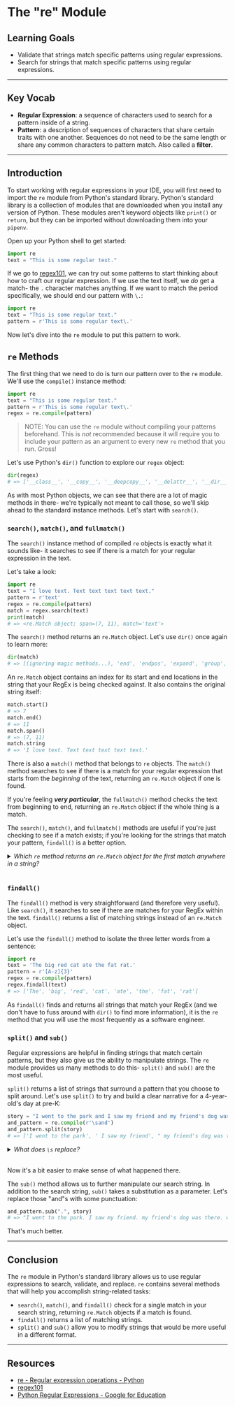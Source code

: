 # The "re" Module

## Learning Goals

- Validate that strings match specific patterns using regular expressions.
- Search for strings that match specific patterns using regular expressions.

***

## Key Vocab

- **Regular Expression**: a sequence of characters used to search for a pattern
inside of a string.
- **Pattern**: a description of sequences of characters that share certain
traits with one another. Sequences do not need to be the same length or share
any common characters to pattern match. Also called a **filter**.

***

## Introduction

To start working with regular expressions in your IDE, you will first need to
import the `re` module from Python's standard library. Python's standard
library is a collection of modules that are downloaded when you install any
version of Python. These modules aren't keyword objects like `print()` or
`return`, but they can be imported without downloading them into your `pipenv`.

Open up your Python shell to get started:

```py
import re
text = "This is some regular text."
```

If we go to [regex101][regex101], we can try out some patterns to start
thinking about how to craft our regular expression. If we use the text itself,
we _do_ get a match- the `.` character matches anything. If we want to match
the period specifically, we should end our pattern with `\.`:

```py
import re
text = "This is some regular text."
pattern = r'This is some regular text\.'
```

Now let's dive into the `re` module to put this pattern to work.

## `re` Methods

The first thing that we need to do is turn our pattern over to the `re` module.
We'll use the `compile()` instance method:

```py
import re
text = "This is some regular text."
pattern = r'This is some regular text\.'
regex = re.compile(pattern)
```

> NOTE: You can use the `re` module without compiling your patterns beforehand.
> This is _not_ recommended because it will require you to include your pattern
> as an argument to every new `re` method that you run. Gross!

Let's use Python's `dir()` function to explore our `regex` object:

```py
dir(regex)
# => ['__class__', '__copy__', '__deepcopy__', '__delattr__', '__dir__', '__doc__', '__eq__', '__format__', '__ge__', '__getattribute__', '__gt__', '__hash__', '__init__', '__init_subclass__', '__le__', '__lt__', '__ne__', '__new__', '__reduce__', '__reduce_ex__', '__repr__', '__setattr__', '__sizeof__', '__str__', '__subclasshook__', 'findall', 'finditer', 'flags', 'fullmatch', 'groupindex', 'groups', 'match', 'pattern', 'scanner', 'search', 'split', 'sub', 'subn']
```

As with most Python objects, we can see that there are a lot of magic methods
in there- we're typically not meant to call those, so we'll skip ahead to the
standard instance methods. Let's start with `search()`.

### `search()`, `match()`, and `fullmatch()`

The `search()` instance method of compiled `re` objects is exactly what it
sounds like- it searches to see if there is a match for your regular expression
in the text.

Let's take a look:

```py
import re
text = "I love text. Text text text text text."
pattern = r'text'
regex = re.compile(pattern)
match = regex.search(text)
print(match)
# => <re.Match object; span=(7, 11), match='text'>
```

The `search()` method returns an `re.Match` object. Let's use `dir()` once again
to learn more:

```py
dir(match)
# => [(ignoring magic methods...), 'end', 'endpos', 'expand', 'group', 'groupdict', 'groups', 'lastgroup', 'lastindex', 'pos', 're', 'regs', 'span', 'start', 'string']
```

An `re.Match` object contains an index for its start and end locations in the
string that your RegEx is being checked against. It also contains the original
string itself:

```py
match.start()
# => 7
match.end()
# => 11
match.span()
# => (7, 11)
match.string
# => 'I love text. Text text text text text.'
```

There is also a `match()` method that belongs to `re` objects. The `match()`
method searches to see if there is a match for your regular expression that
starts from the _beginning_ of the text, returning an `re.Match` object if
one is found.

If you're feeling _**very particular**_, the `fullmatch()` method checks the
text from beginning to end, returning an `re.Match` object if the whole thing
is a match.

The `search()`, `match()`, and `fullmatch()` methods are useful if you're just
checking to see if a match exists; if you're looking for the strings that match
your pattern, `findall()` is a better option.

<details>
  <summary>
    <em>Which <code>re</code> method returns an <code>re.Match</code> object
        for the first match anywhere in a string?</em>
  </summary>

  <h3><code>search()</code></h3>
  <p><code>match()</code> returns a match object if there is a match that
     starts at the <code>0</code> index of your search string.</p>
  <p><code>fullmatch()</code> returns a match object if your pattern fully
     matches your search string- from <code>0</code> all the way to the end.</p>
</details>
<br/>

### `findall()`

The `findall()` method is very straightforward (and therefore very useful).
Like `search()`, it searches to see if there are matches for your RegEx within
the text. `findall()` returns a list of matching strings instead of an
`re.Match` object.

Let's use the `findall()` method to isolate the three letter words from a
sentence:

```py
import re
text = 'The big red cat ate the fat rat.'
pattern = r'[A-z]{3}'
regex = re.compile(pattern)
regex.findall(text)
# => ['The', 'big', 'red', 'cat', 'ate', 'the', 'fat', 'rat']
```

As `findall()` finds and returns all strings that match your RegEx (and we
don't have to fuss around with `dir()` to find more information), it is the
`re` method that you will use the most frequently as a software engineer.

### `split()` and `sub()`

Regular expressions are helpful in finding strings that match certain patterns,
but they also give us the ability to manipulate strings. The `re` module
provides us many methods to do this- `split()` and `sub()` are the most useful.

`split()` returns a list of strings that surround a pattern that you choose to
split around. Let's use `split()` to try and build a clear narrative for a
4-year-old's day at pre-K:

```py
story = "I went to the park and I saw my friend and my friend's dog was there and we ran around and there was another dog and the other dog didn't like my friend's dog but then they got used to each other and they ran to the creek and we ran to the creek too to keep them out of the water and they went in the water and then we went in the water and the water was cold and we got out of the water and Mrs. Smith got mad at us and we went back to the classroom and got hot chocolate and then we watched a movie and now we're going home."
and_pattern = re.compile(r'\sand')
and_pattern.split(story)
# => ['I went to the park', ' I saw my friend', " my friend's dog was there", ' we ran around', ' there was another dog', " the other dog didn't like my friend's dog but then they got used to each other", ' they ran to the creek', ' we ran to the creek too to keep them out of the water', ' they went in the water', ' then we went in the water', ' the water was cold', ' we got out of the water', ' Mrs. Smith got mad at us', ' we went back to the classroom', ' got hot chocolate', ' then we watched a movie', " now we're going home."]
```

<details>
  <summary>
    <em>What does <code>\s</code> replace?</em>
  </summary>

  <h3>A single whitespace character.</h3>
</details>
<br/>

Now it's a bit easier to make sense of what happened there.

The `sub()` method allows us to further manipulate our search string. In
addition to the search string, `sub()` takes a substitution as a parameter.
Let's replace those "and"s with some punctuation:

```py
and_pattern.sub(".", story)
# => "I went to the park. I saw my friend. my friend's dog was there. we ran around. there was another dog. the other dog didn't like my friend's dog but then they got used to each other. they ran to the creek. we ran to the creek too to keep them out of the water. they went in the water. then we went in the water. the water was cold. we got out of the water. Mrs. Smith got mad at us. we went back to the classroom. got hot chocolate. then we watched a movie. now we're going home."
```

That's much better.

***

## Conclusion

The `re` module in Python's standard library allows us to use regular
expressions to search, validate, and replace. `re` contains several methods
that will help you accomplish string-related tasks:

- `search()`, `match()`, and `findall()` check for a single match in your search
  string, returning `re.Match` objects if a match is found.
- `findall()` returns a list of matching strings.
- `split()` and `sub()` allow you to modify strings that would be more useful
  in a different format.

***

## Resources

- [re - Regular expression operations - Python](https://docs.python.org/3/library/re.html)
- [regex101][regex101]
- [Python Regular Expressions - Google for Education](https://developers.google.com/edu/python/regular-expressions)

[regex101]: https://regex101.com/
